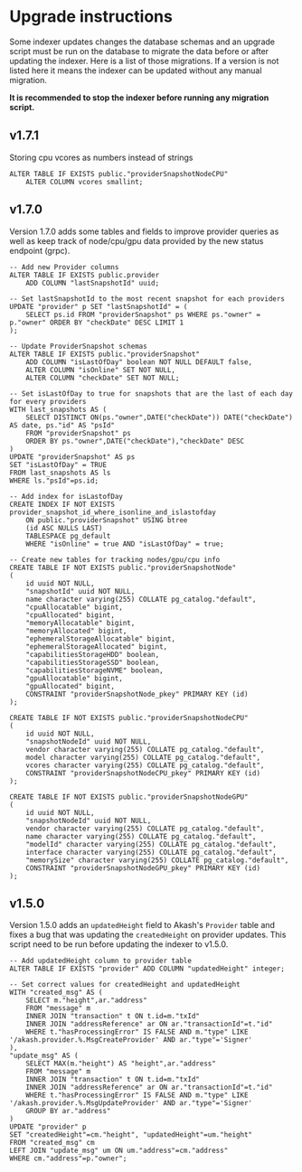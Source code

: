 # Upgrade instructions

Some indexer updates changes the database schemas and an upgrade script must be run on the database to migrate the data before or after updating the indexer. Here is a list of those migrations. If a version is not listed here it means the indexer can be updated without any manual migration.

**It is recommended to stop the indexer before running any migration script.**

## v1.7.1

Storing cpu vcores as numbers instead of strings

```
ALTER TABLE IF EXISTS public."providerSnapshotNodeCPU"
    ALTER COLUMN vcores smallint;
```

## v1.7.0

Version 1.7.0 adds some tables and fields to improve provider queries as well as keep track of node/cpu/gpu data provided by the new status endpoint (grpc).

```
-- Add new Provider columns
ALTER TABLE IF EXISTS public.provider
    ADD COLUMN "lastSnapshotId" uuid;

-- Set lastSnapshotId to the most recent snapshot for each providers
UPDATE "provider" p SET "lastSnapshotId" = (
	SELECT ps.id FROM "providerSnapshot" ps WHERE ps."owner" = p."owner" ORDER BY "checkDate" DESC LIMIT 1
);

-- Update ProviderSnapshot schemas
ALTER TABLE IF EXISTS public."providerSnapshot"
    ADD COLUMN "isLastOfDay" boolean NOT NULL DEFAULT false,
	ALTER COLUMN "isOnline" SET NOT NULL,
	ALTER COLUMN "checkDate" SET NOT NULL;

-- Set isLastOfDay to true for snapshots that are the last of each day for every providers
WITH last_snapshots AS (
	SELECT DISTINCT ON(ps."owner",DATE("checkDate")) DATE("checkDate") AS date, ps."id" AS "psId"
	FROM "providerSnapshot" ps
	ORDER BY ps."owner",DATE("checkDate"),"checkDate" DESC
)
UPDATE "providerSnapshot" AS ps
SET "isLastOfDay" = TRUE
FROM last_snapshots AS ls
WHERE ls."psId"=ps.id;

-- Add index for isLastofDay
CREATE INDEX IF NOT EXISTS provider_snapshot_id_where_isonline_and_islastofday
    ON public."providerSnapshot" USING btree
    (id ASC NULLS LAST)
    TABLESPACE pg_default
    WHERE "isOnline" = true AND "isLastOfDay" = true;

-- Create new tables for tracking nodes/gpu/cpu info
CREATE TABLE IF NOT EXISTS public."providerSnapshotNode"
(
    id uuid NOT NULL,
    "snapshotId" uuid NOT NULL,
    name character varying(255) COLLATE pg_catalog."default",
    "cpuAllocatable" bigint,
    "cpuAllocated" bigint,
    "memoryAllocatable" bigint,
    "memoryAllocated" bigint,
    "ephemeralStorageAllocatable" bigint,
    "ephemeralStorageAllocated" bigint,
    "capabilitiesStorageHDD" boolean,
    "capabilitiesStorageSSD" boolean,
    "capabilitiesStorageNVME" boolean,
    "gpuAllocatable" bigint,
    "gpuAllocated" bigint,
    CONSTRAINT "providerSnapshotNode_pkey" PRIMARY KEY (id)
);

CREATE TABLE IF NOT EXISTS public."providerSnapshotNodeCPU"
(
    id uuid NOT NULL,
    "snapshotNodeId" uuid NOT NULL,
    vendor character varying(255) COLLATE pg_catalog."default",
    model character varying(255) COLLATE pg_catalog."default",
    vcores character varying(255) COLLATE pg_catalog."default",
    CONSTRAINT "providerSnapshotNodeCPU_pkey" PRIMARY KEY (id)
);

CREATE TABLE IF NOT EXISTS public."providerSnapshotNodeGPU"
(
    id uuid NOT NULL,
    "snapshotNodeId" uuid NOT NULL,
    vendor character varying(255) COLLATE pg_catalog."default",
    name character varying(255) COLLATE pg_catalog."default",
    "modelId" character varying(255) COLLATE pg_catalog."default",
    interface character varying(255) COLLATE pg_catalog."default",
    "memorySize" character varying(255) COLLATE pg_catalog."default",
    CONSTRAINT "providerSnapshotNodeGPU_pkey" PRIMARY KEY (id)
);
```

## v1.5.0

Version 1.5.0 adds an `updatedHeight` field to Akash's `Provider` table and fixes a bug that was updating the `createdHeight` on provider updates. This script need to be run before updating the indexer to v1.5.0.

```
-- Add updatedHeight column to provider table
ALTER TABLE IF EXISTS "provider" ADD COLUMN "updatedHeight" integer;

-- Set correct values for createdHeight and updatedHeight
WITH "created_msg" AS (
	SELECT m."height",ar."address"
	FROM "message" m
	INNER JOIN "transaction" t ON t.id=m."txId"
	INNER JOIN "addressReference" ar ON ar."transactionId"=t."id"
	WHERE t."hasProcessingError" IS FALSE AND m."type" LIKE '/akash.provider.%.MsgCreateProvider' AND ar."type"='Signer'
),
"update_msg" AS (
	SELECT MAX(m."height") AS "height",ar."address"
	FROM "message" m
	INNER JOIN "transaction" t ON t.id=m."txId"
	INNER JOIN "addressReference" ar ON ar."transactionId"=t."id"
	WHERE t."hasProcessingError" IS FALSE AND m."type" LIKE '/akash.provider.%.MsgUpdateProvider' AND ar."type"='Signer'
	GROUP BY ar."address"
)
UPDATE "provider" p
SET "createdHeight"=cm."height", "updatedHeight"=um."height"
FROM "created_msg" cm
LEFT JOIN "update_msg" um ON um."address"=cm."address"
WHERE cm."address"=p."owner";
```
